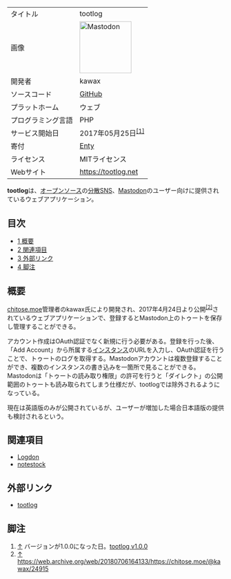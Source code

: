 <div>

|                    |                                                                                                                                                                                                                                                                                                        |
|--------------------|--------------------------------------------------------------------------------------------------------------------------------------------------------------------------------------------------------------------------------------------------------------------------------------------------------|
| タイトル           | tootlog                                                                                                                                                                                                                                                                                                |
| 画像               | [<img src="/images/thumb/0/00/Mastodon_logo.png/120px-Mastodon_logo.png" srcset="/images/thumb/0/00/Mastodon_logo.png/180px-Mastodon_logo.png 1.5x, /images/0/00/Mastodon_logo.png 2x" width="120" height="120" alt="Mastodon" />](/%E3%83%95%E3%82%A1%E3%82%A4%E3%83%AB:Mastodon_logo.png "Mastodon") |
| 開発者             | kawax                                                                                                                                                                                                                                                                                                  |
| ソースコード       | <a href="https://github.com/kawax/tootlog" rel="nofollow">GitHub</a>                                                                                                                                                                                                                                   |
| プラットホーム     | ウェブ                                                                                                                                                                                                                                                                                                 |
| プログラミング言語 | PHP                                                                                                                                                                                                                                                                                                    |
| サービス開始日     | 2017年05月25日<sup>[\[1\]](#cite_note-1)</sup>                                                                                                                                                                                                                                                         |
| 寄付               | <a href="https://enty.jp/kawax" rel="nofollow">Enty</a>                                                                                                                                                                                                                                                |
| ライセンス         | MITライセンス                                                                                                                                                                                                                                                                                          |
| Webサイト          | <a href="https://tootlog.net" rel="nofollow">https://tootlog.net</a>                                                                                                                                                                                                                                   |

  
**tootlog**は、[オープンソース](/%E3%82%AA%E3%83%BC%E3%83%97%E3%83%B3%E3%82%BD%E3%83%BC%E3%82%B9 "オープンソース")の[分散SNS](/%E5%88%86%E6%95%A3SNS "分散SNS")、[Mastodon](/Mastodon "Mastodon")のユーザー向けに提供されているウェブアプリケーション。

<div>

<div lang="ja" dir="ltr">

## 目次

</div>

-   [1 概要](#.E6.A6.82.E8.A6.81)
-   [2 関連項目](#.E9.96.A2.E9.80.A3.E9.A0.85.E7.9B.AE)
-   [3 外部リンク](#.E5.A4.96.E9.83.A8.E3.83.AA.E3.83.B3.E3.82.AF)
-   [4 脚注](#.E8.84.9A.E6.B3.A8)

</div>

## 概要

[chitose.moe](/Chitose.moe "Chitose.moe (存在しないページ)")管理者のkawax氏により開発され、2017年4月24日より公開<sup>[\[2\]](#cite_note-2)</sup>されているウェブアプリケーションで、登録するとMastodon上のトゥートを保存し管理することができる。

アカウント作成はOAuth認証でなく新規に行う必要がある。登録を行った後、「Add Account」から所属する[インスタンス](/%E3%82%A4%E3%83%B3%E3%82%B9%E3%82%BF%E3%83%B3%E3%82%B9 "インスタンス")のURLを入力し、OAuth認証を行うことで、トゥートのログを取得する。Mastodonアカウントは複数登録することができ、複数のインスタンスの書き込みを一箇所で見ることができる。Mastodonは「トゥートの読み取り権限」の許可を行うと「ダイレクト」の公開範囲のトゥートも読み取られてしまう仕様だが、tootlogでは除外されるようになっている。

現在は英語版のみが公開されているが、ユーザーが増加した場合日本語版の提供も検討されるという。

## 関連項目

-   [Logdon](/Logdon "Logdon")
-   [notestock](/Notestock "Notestock")

## 外部リンク

-   <a href="https://tootlog.net" rel="nofollow">tootlog</a>

## 脚注

<div>

1.  [↑](#cite_ref-1) バージョンが1.0.0になった日。<a href="https://enty.jp/posts/50927" rel="nofollow">tootlog v1.0.0</a>
2.  [↑](#cite_ref-2) <a href="https://web.archive.org/web/20180706164133/https://chitose.moe/@kawax/24915" rel="nofollow">https://web.archive.org/web/20180706164133/https://chitose.moe/@kawax/24915</a>

</div>

</div>

